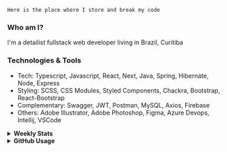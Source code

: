 ```
Here is the place where I store and break my code
```
### Who am I?
I'm a detailist fullstack web developer living in Brazil, Curitiba

### Technologies & Tools
- Tech: Typescript, Javascript, React, Next, Java, Spring, Hibernate, Node, Express
- Styling: SCSS, CSS Modules, Styled Components, Chackra, Bootstrap, React-Bootstrap
- Complementary: Swagger, JWT, Postman, MySQL, Axios, Firebase
- Others: Adobe Illustrator, Adobe Photoshop, Figma, Azure Devops, Intellij, VSCode

<details>
  <summary><b> Weekly Stats</b></summary>
<!--START_SECTION:waka-->

```txt
TypeScript       23 hrs 3 mins   ███████████▒░░░░░░░░░░░░░   44.78 %
JavaScript       10 hrs 40 mins  █████▒░░░░░░░░░░░░░░░░░░░   20.72 %
JSON             10 hrs 27 mins  █████░░░░░░░░░░░░░░░░░░░░   20.30 %
CSS              3 hrs 37 mins   █▓░░░░░░░░░░░░░░░░░░░░░░░   07.05 %
HTML             1 hr 30 mins    ▓░░░░░░░░░░░░░░░░░░░░░░░░   02.93 %
```

<!--END_SECTION:waka-->
</details>

<details>
  <summary><b> GitHub Usage</b></summary>
  
[![Top Langs](https://github-readme-stats.vercel.app/api/top-langs/?username=gxlpes&&langs_count=9&layout=compact)](https://github.com/anuraghazra/github-readme-stats)

</details>
